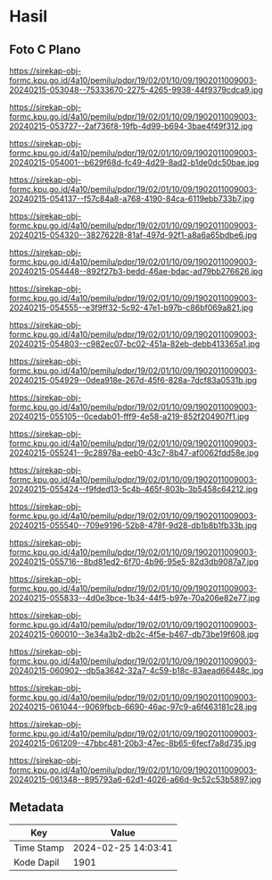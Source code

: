 # Hasil

## Foto C Plano

https://sirekap-obj-formc.kpu.go.id/4a10/pemilu/pdpr/19/02/01/10/09/1902011009003-20240215-053048--75333670-2275-4265-9938-44f9379cdca9.jpg

https://sirekap-obj-formc.kpu.go.id/4a10/pemilu/pdpr/19/02/01/10/09/1902011009003-20240215-053727--2af736f8-19fb-4d99-b694-3bae4f49f312.jpg

https://sirekap-obj-formc.kpu.go.id/4a10/pemilu/pdpr/19/02/01/10/09/1902011009003-20240215-054001--b629f68d-fc49-4d29-8ad2-b1de0dc50bae.jpg

https://sirekap-obj-formc.kpu.go.id/4a10/pemilu/pdpr/19/02/01/10/09/1902011009003-20240215-054137--f57c84a8-a768-4190-84ca-6119ebb733b7.jpg

https://sirekap-obj-formc.kpu.go.id/4a10/pemilu/pdpr/19/02/01/10/09/1902011009003-20240215-054320--38276228-81af-497d-92f1-a8a6a65bdbe6.jpg

https://sirekap-obj-formc.kpu.go.id/4a10/pemilu/pdpr/19/02/01/10/09/1902011009003-20240215-054448--892f27b3-bedd-46ae-bdac-ad79bb276626.jpg

https://sirekap-obj-formc.kpu.go.id/4a10/pemilu/pdpr/19/02/01/10/09/1902011009003-20240215-054555--e3f9ff32-5c92-47e1-b97b-c86bf069a821.jpg

https://sirekap-obj-formc.kpu.go.id/4a10/pemilu/pdpr/19/02/01/10/09/1902011009003-20240215-054803--c982ec07-bc02-451a-82eb-debb413365a1.jpg

https://sirekap-obj-formc.kpu.go.id/4a10/pemilu/pdpr/19/02/01/10/09/1902011009003-20240215-054929--0dea918e-267d-45f6-828a-7dcf83a0531b.jpg

https://sirekap-obj-formc.kpu.go.id/4a10/pemilu/pdpr/19/02/01/10/09/1902011009003-20240215-055105--0cedab01-fff9-4e58-a219-852f204907f1.jpg

https://sirekap-obj-formc.kpu.go.id/4a10/pemilu/pdpr/19/02/01/10/09/1902011009003-20240215-055241--9c28978a-eeb0-43c7-8b47-af0062fdd58e.jpg

https://sirekap-obj-formc.kpu.go.id/4a10/pemilu/pdpr/19/02/01/10/09/1902011009003-20240215-055424--f9fded13-5c4b-465f-803b-3b5458c64212.jpg

https://sirekap-obj-formc.kpu.go.id/4a10/pemilu/pdpr/19/02/01/10/09/1902011009003-20240215-055540--709e9196-52b8-478f-9d28-db1b8b1fb33b.jpg

https://sirekap-obj-formc.kpu.go.id/4a10/pemilu/pdpr/19/02/01/10/09/1902011009003-20240215-055716--8bd81ed2-6f70-4b96-95e5-82d3db9087a7.jpg

https://sirekap-obj-formc.kpu.go.id/4a10/pemilu/pdpr/19/02/01/10/09/1902011009003-20240215-055833--4d0e3bce-1b34-44f5-b97e-70a206e82e77.jpg

https://sirekap-obj-formc.kpu.go.id/4a10/pemilu/pdpr/19/02/01/10/09/1902011009003-20240215-060010--3e34a3b2-db2c-4f5e-b467-db73be19f608.jpg

https://sirekap-obj-formc.kpu.go.id/4a10/pemilu/pdpr/19/02/01/10/09/1902011009003-20240215-060902--db5a3642-32a7-4c59-b18c-83aead66448c.jpg

https://sirekap-obj-formc.kpu.go.id/4a10/pemilu/pdpr/19/02/01/10/09/1902011009003-20240215-061044--9069fbcb-6690-46ac-97c9-a6f463181c28.jpg

https://sirekap-obj-formc.kpu.go.id/4a10/pemilu/pdpr/19/02/01/10/09/1902011009003-20240215-061209--47bbc481-20b3-47ec-8b65-6fecf7a8d735.jpg

https://sirekap-obj-formc.kpu.go.id/4a10/pemilu/pdpr/19/02/01/10/09/1902011009003-20240215-061348--895793a6-62d1-4026-a66d-9c52c53b5897.jpg


## Metadata

| Key        | Value               |
| ---------- | ------------------- |
| Time Stamp | 2024-02-25 14:03:41 |
| Kode Dapil | 1901                |



